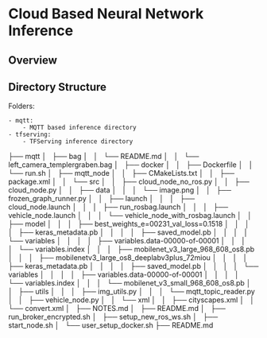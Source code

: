 # Cloud Based Neural Network Inference

## Overview


## Directory Structure
Folders:

	- mqtt:
		- MQTT based inference directory
	- tfserving:
		- TFServing inference directory



├── mqtt
│   ├── bag
│   │   └── README.md
│   │   └── left_camera_templergraben.bag
│   ├── docker
│   │   ├── Dockerfile
│   │   └── run.sh
│   ├── mqtt_node
│   │   ├── CMakeLists.txt
│   │   ├── package.xml
│   │   └── src
│   │       ├── cloud_node_no_ros.py
│   │       ├── cloud_node.py
│   │       ├── data
│   │       │   └── image.png
│   │       ├── frozen_graph_runner.py
│   │       ├── launch
│   │       │   ├── cloud_node.launch
│   │       │   ├── run_rosbag.launch
│   │       │   ├── vehicle_node.launch
│   │       │   └── vehicle_node_with_rosbag.launch
│   │       ├── model
│   │       │   ├── best_weights_e=00231_val_loss=0.1518
│   │       │   │   ├── keras_metadata.pb
│   │       │   │   ├── saved_model.pb
│   │       │   │   └── variables
│   │       │   │       ├── variables.data-00000-of-00001
│   │       │   │       └── variables.index
│   │       │   ├── mobilenet_v3_large_968_608_os8.pb
│   │       │   ├── mobilenetv3_large_os8_deeplabv3plus_72miou
│   │       │   │   ├── keras_metadata.pb
│   │       │   │   ├── saved_model.pb
│   │       │   │   └── variables
│   │       │   │       ├── variables.data-00000-of-00001
│   │       │   │       └── variables.index
│   │       │   └── mobilenet_v3_small_968_608_os8.pb
│   │       ├── utils
│   │       │   ├── img_utils.py
│   │       │   └── mqtt_topic_reader.py
│   │       ├── vehicle_node.py
│   │       └── xml
│   │           ├── cityscapes.xml
│   │           └── convert.xml
│   ├── NOTES.md
│   ├── README.md
│   ├── run_broker_encrypted.sh
│   ├── setup_new_ros_ws.sh
│   ├── start_node.sh
│   └── user_setup_docker.sh
├── README.md